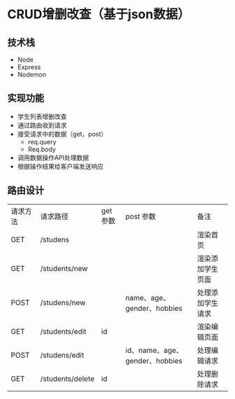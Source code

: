 # CRUD增删改查（基于json数据）

## 技术栈

- Node
- Express
- Nodemon

## 实现功能

- 学生列表增删改查
- 通过路由收到请求
- 接受请求中的数据（get，post）
  - req.query
  - Req.body
-  调用数据操作API处理数据
- 根据操作结果给客户端发送响应	

## 路由设计

|          |                  |          |                                |                  |
| -------- | ---------------- | -------- | ------------------------------ | ---------------- |
| 请求方法 | 请求路径         | get 参数 | post 参数                      | 备注             |
| GET      | /studens         |          |                                | 渲染首页         |
| GET      | /students/new    |          |                                | 渲染添加学生页面 |
| POST     | /studens/new     |          | name、age、gender、hobbies     | 处理添加学生请求 |
| GET      | /students/edit   | id       |                                | 渲染编辑页面     |
| POST     | /studens/edit    |          | id、name、age、gender、hobbies | 处理编辑请求     |
| GET      | /students/delete | id       |                                | 处理删除请求     |